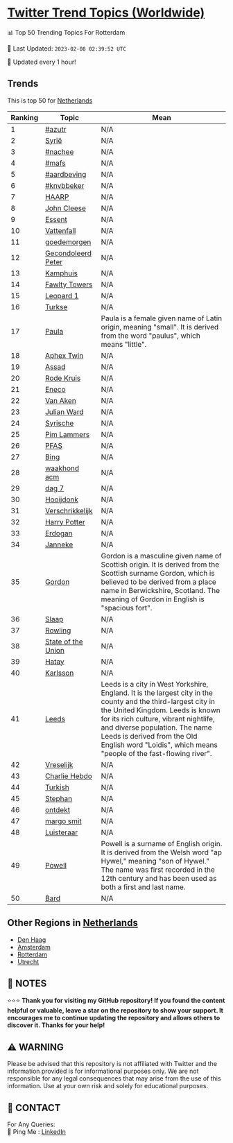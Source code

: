 [Twitter Trend Topics (Worldwide)](https://github.com/ErcinDedeoglu/Twitter-Trend-Topics)
==========


📊 Top 50 Trending Topics For Rotterdam

📆 Last Updated: `2023-02-08 02:39:52 UTC`

🔧 Updated every 1 hour!


## Trends

This is top 50 for [Netherlands](</Netherlands>)

| Ranking | Topic | Mean |
| ------- | ------------ | ------------ |
| 1 | [#azutr](http://twitter.com/search?q=%23azutr) | N/A |
| 2 | [Syrië](http://twitter.com/search?q=Syri%c3%ab) | N/A |
| 3 | [#nachee](http://twitter.com/search?q=%23nachee) | N/A |
| 4 | [#mafs](http://twitter.com/search?q=%23mafs) | N/A |
| 5 | [#aardbeving](http://twitter.com/search?q=%23aardbeving) | N/A |
| 6 | [#knvbbeker](http://twitter.com/search?q=%23knvbbeker) | N/A |
| 7 | [HAARP](http://twitter.com/search?q=HAARP) | N/A |
| 8 | [John Cleese](http://twitter.com/search?q=John+Cleese) | N/A |
| 9 | [Essent](http://twitter.com/search?q=Essent) | N/A |
| 10 | [Vattenfall](http://twitter.com/search?q=Vattenfall) | N/A |
| 11 | [goedemorgen](http://twitter.com/search?q=goedemorgen) | N/A |
| 12 | [Gecondoleerd Peter](http://twitter.com/search?q=Gecondoleerd+Peter) | N/A |
| 13 | [Kamphuis](http://twitter.com/search?q=Kamphuis) | N/A |
| 14 | [Fawlty Towers](http://twitter.com/search?q=Fawlty+Towers) | N/A |
| 15 | [Leopard 1](http://twitter.com/search?q=Leopard+1) | N/A |
| 16 | [Turkse](http://twitter.com/search?q=Turkse) | N/A |
| 17 | [Paula](http://twitter.com/search?q=Paula) | Paula is a female given name of Latin origin, meaning "small". It is derived from the word "paulus", which means "little". |
| 18 | [Aphex Twin](http://twitter.com/search?q=Aphex+Twin) | N/A |
| 19 | [Assad](http://twitter.com/search?q=Assad) | N/A |
| 20 | [Rode Kruis](http://twitter.com/search?q=Rode+Kruis) | N/A |
| 21 | [Eneco](http://twitter.com/search?q=Eneco) | N/A |
| 22 | [Van Aken](http://twitter.com/search?q=Van+Aken) | N/A |
| 23 | [Julian Ward](http://twitter.com/search?q=Julian+Ward) | N/A |
| 24 | [Syrische](http://twitter.com/search?q=Syrische) | N/A |
| 25 | [Pim Lammers](http://twitter.com/search?q=Pim+Lammers) | N/A |
| 26 | [PFAS](http://twitter.com/search?q=PFAS) | N/A |
| 27 | [Bing](http://twitter.com/search?q=Bing) | N/A |
| 28 | [waakhond acm](http://twitter.com/search?q=waakhond+acm) | N/A |
| 29 | [dag 7](http://twitter.com/search?q=dag+7) | N/A |
| 30 | [Hooijdonk](http://twitter.com/search?q=Hooijdonk) | N/A |
| 31 | [Verschrikkelijk](http://twitter.com/search?q=Verschrikkelijk) | N/A |
| 32 | [Harry Potter](http://twitter.com/search?q=Harry+Potter) | N/A |
| 33 | [Erdogan](http://twitter.com/search?q=Erdogan) | N/A |
| 34 | [Janneke](http://twitter.com/search?q=Janneke) | N/A |
| 35 | [Gordon](http://twitter.com/search?q=Gordon) | Gordon is a masculine given name of Scottish origin. It is derived from the Scottish surname Gordon, which is believed to be derived from a place name in Berwickshire, Scotland. The meaning of Gordon in English is "spacious fort". |
| 36 | [Slaap](http://twitter.com/search?q=Slaap) | N/A |
| 37 | [Rowling](http://twitter.com/search?q=Rowling) | N/A |
| 38 | [State of the Union](http://twitter.com/search?q=State+of+the+Union) | N/A |
| 39 | [Hatay](http://twitter.com/search?q=Hatay) | N/A |
| 40 | [Karlsson](http://twitter.com/search?q=Karlsson) | N/A |
| 41 | [Leeds](http://twitter.com/search?q=Leeds) | Leeds is a city in West Yorkshire, England. It is the largest city in the county and the third-largest city in the United Kingdom. Leeds is known for its rich culture, vibrant nightlife, and diverse population. The name Leeds is derived from the Old English word "Loidis", which means "people of the fast-flowing river". |
| 42 | [Vreselijk](http://twitter.com/search?q=Vreselijk) | N/A |
| 43 | [Charlie Hebdo](http://twitter.com/search?q=Charlie+Hebdo) | N/A |
| 44 | [Turkish](http://twitter.com/search?q=Turkish) | N/A |
| 45 | [Stephan](http://twitter.com/search?q=Stephan) | N/A |
| 46 | [ontdekt](http://twitter.com/search?q=ontdekt) | N/A |
| 47 | [margo smit](http://twitter.com/search?q=margo+smit) | N/A |
| 48 | [Luisteraar](http://twitter.com/search?q=Luisteraar) | N/A |
| 49 | [Powell](http://twitter.com/search?q=Powell) | Powell is a surname of English origin. It is derived from the Welsh word "ap Hywel," meaning "son of Hywel." The name was first recorded in the 12th century and has been used as both a first and last name. |
| 50 | [Bard](http://twitter.com/search?q=Bard) | N/A |



## Other Regions in [Netherlands](</Netherlands>)

* [Den Haag](</Netherlands/Den Haag.md>)
* [Amsterdam](</Netherlands/Amsterdam.md>)
* [Rotterdam](</Netherlands/Rotterdam.md>)
* [Utrecht](</Netherlands/Utrecht.md>)



## 📝 NOTES

⭐⭐⭐ **Thank you for visiting my GitHub repository! If you found the content helpful or valuable, leave a star on the repository to show your support. It encourages me to continue updating the repository and allows others to discover it. Thanks for your help!**


## ⚠️ WARNING

Please be advised that this repository is not affiliated with Twitter and the information provided is for informational purposes only. We are not responsible for any legal consequences that may arise from the use of this information. Use at your own risk and solely for educational purposes.


## 📨 CONTACT

 For Any Queries:  
            🏓 Ping Me : [LinkedIn](https://www.linkedin.com/in/ercindedeoglu/)
